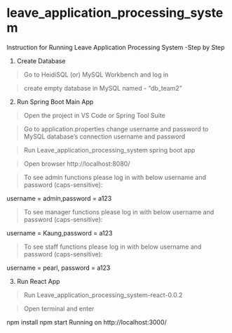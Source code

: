 # leave_application_processing_system

Instruction for Running Leave Application Processing System -Step by Step
1. Create Database

> Go to HeidiSQL (or) MySQL Workbench and log in

> create empty database in MySQL named - “db_team2”

2. Run Spring Boot Main App
> Open the project in VS Code or Spring Tool Suite

> Go to application.properties change username  and password to MySQL database’s connection username and password

> Run Leave_application_processing_system spring boot app

> Open browser http://localhost:8080/

> To see admin functions please log in with below username and password (caps-sensitive): 

username = admin,password = a123

> To see manager  functions please log in with below username and password (caps-sensitive): 

username = Kaung,password = a123

> To see staff functions please log in with below username and password (caps-sensitive): 

username = pearl, password = a123

3. Run React App

> Run Leave_application_processing_system-react-0.0.2 

> Open terminal and enter

npm install
npm start
Running on http://localhost:3000/


